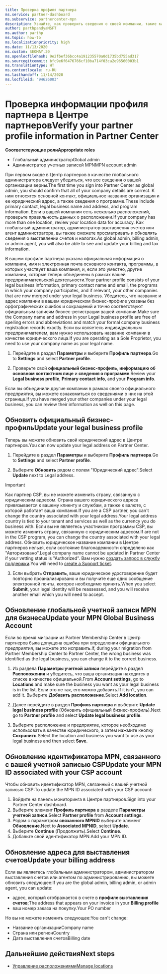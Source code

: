 ```yaml
---
title: Проверка профиля партнера
ms.service: partner-dashboard
ms.subservice: partnercenter-mpn
description: Узнайте, как проверить сведения о своей компании, такие как основной контакт, адрес и сведения о программе. Вы можете также обновить свой юридический адрес и адрес для выставления счетов.
author: parthpandyaMSFT
ms.author: parthp
ms.topic: how-to
ms.localizationpriority: high
ms.date: 11/13/2020
ms.custom: SEOMAY.20
ms.openlocfilehash: 9e2fbef36bcc4a191235570a0d1735bd755ad317
ms.sourcegitcommit: bfc9e6f6476766cf10ba714f03ca2e96560003b1
ms.translationtype: HT
ms.contentlocale: ru-RU
ms.lasthandoff: 11/14/2020
ms.locfileid: "94626003"
---
```

# <a name="verify-your-partner-profile-information-in-partner-center"></a><span data-ttu-id="400f9-104">Проверка информации профиля партнера в Центре партнеров</span><span class="sxs-lookup"><span data-stu-id="400f9-104">Verify your partner profile information in Partner Center</span></span>

<span data-ttu-id="400f9-105">**Соответствующие роли**</span><span class="sxs-lookup"><span data-stu-id="400f9-105">**Appropriate roles**</span></span>

- <span data-ttu-id="400f9-106">Глобальный администратор</span><span class="sxs-lookup"><span data-stu-id="400f9-106">Global admin</span></span>
- <span data-ttu-id="400f9-107">Администратор учетных записей MPN</span><span class="sxs-lookup"><span data-stu-id="400f9-107">MPN account admin</span></span>

<span data-ttu-id="400f9-108">При первом входе в Центр партнеров в качестве глобального администратора следует убедиться, что все сведения о вашей организации верны.</span><span class="sxs-lookup"><span data-stu-id="400f9-108">The first time you sign into Partner Center as global admin, you should confirm that all of your company details are correct.</span></span> <span data-ttu-id="400f9-109">К ним относятся основной контакт, официальное название организации и ее юридический адрес, а также сведения о программе.</span><span class="sxs-lookup"><span data-stu-id="400f9-109">These include primary contact, legal business name and address, and program information.</span></span> <span data-ttu-id="400f9-110">Если в вашей компании есть несколько расположений, проверьте правильность данных о расположении.</span><span class="sxs-lookup"><span data-stu-id="400f9-110">If your company has more than one location, review your location data for accuracy.</span></span> <span data-ttu-id="400f9-111">Как глобальный администратор, администратор выставления счетов или агент администратора, вы также сможете просматривать и обновлять сведения о выставлении счетов и налогах.</span><span class="sxs-lookup"><span data-stu-id="400f9-111">As global admin, billing admin, or admin agent, you will also be able to see and update your billing and tax information.</span></span>

<span data-ttu-id="400f9-112">В вашем профиле партнера указана официальная информация о компании, имя и электронная почта основного контакта, программы, в которых участвует ваша компания, и, если это уместно, другие компании, которые теперь объединены в рамках вашей предпринимательской деятельности.</span><span class="sxs-lookup"><span data-stu-id="400f9-112">Your partner profile consists of your legal business information, primary contact name and email, the programs in which your company participates, and if relevant, your other companies that are now merged under your legal business.</span></span> <span data-ttu-id="400f9-113">Убедитесь, что название и адрес компании в вашем юридическом бизнес-профиле указаны без орфографических ошибок и сокращений и точно соответствуют официальным записям бизнес-регистрации вашей компании.</span><span class="sxs-lookup"><span data-stu-id="400f9-113">Make sure the Company name and address in your Legal business profile are free of spelling errors and abbreviations and match your formal company business registration records exactly.</span></span> <span data-ttu-id="400f9-114">Если вы являетесь индивидуальным предпринимателем, вам нужно использовать название компании в качестве юридического лица.</span><span class="sxs-lookup"><span data-stu-id="400f9-114">If you are operating as a Sole Proprietor, you need to use your company name as your legal name.</span></span>

1. <span data-ttu-id="400f9-115">Перейдите в раздел **Параметры** и выберите **Профиль партнера**.</span><span class="sxs-lookup"><span data-stu-id="400f9-115">Go to **Settings** and select **Partner profile**.</span></span>

2. <span data-ttu-id="400f9-116">Проверьте свой **официальный бизнес-профиль**, **информацию об основном контактном лице** и **сведения о программе**.</span><span class="sxs-lookup"><span data-stu-id="400f9-116">Review your **Legal business profile**, **Primary contact info**, and your **Program info**.</span></span>

<span data-ttu-id="400f9-117">Если вы объединили другие компании в рамках своего официального предприятия, вы можете ознакомиться со сведениями о них на этой странице.</span><span class="sxs-lookup"><span data-stu-id="400f9-117">If you have merged your other companies under your legal business, you can review their information as well on this page.</span></span>

## <a name="update-your-legal-business-profile"></a><span data-ttu-id="400f9-118">Обновить официальный бизнес-профиль</span><span class="sxs-lookup"><span data-stu-id="400f9-118">Update your legal business profile</span></span>

<span data-ttu-id="400f9-119">Теперь вы можете обновить свой юридический адрес в Центре партнеров.</span><span class="sxs-lookup"><span data-stu-id="400f9-119">You can now update your legal address on Partner Center.</span></span>

1. <span data-ttu-id="400f9-120">Перейдите в раздел **Параметры** и выберите **Профиль партнера**.</span><span class="sxs-lookup"><span data-stu-id="400f9-120">Go to **Settings** and select **Partner profile**.</span></span> 

2. <span data-ttu-id="400f9-121">Выберите **Обновить** рядом с полем "Юридический адрес".</span><span class="sxs-lookup"><span data-stu-id="400f9-121">Select **Update** next to Legal address.</span></span> 

>[!Important]
><span data-ttu-id="400f9-122">Как партнер CSP, вы не можете изменить страну, связанную с юридическим адресом. Страна вашего юридического адреса привязывается к вашему клиенту и службам, а также к валюте, с которой работает ваша компания.</span><span class="sxs-lookup"><span data-stu-id="400f9-122">If you are a CSP partner, you can't change the country associated with your legal address.Your legal address country is tied to your tenant and services as well as the currency you do business with.</span></span> <span data-ttu-id="400f9-123">Если вы не являетесь участником программы CSP, вы можете изменить страну, связанную с юридическим адресом.</span><span class="sxs-lookup"><span data-stu-id="400f9-123">If are not in the CSP program, you can change the country associated with your legal address.</span></span> <span data-ttu-id="400f9-124">Обновить юридическое название компании в Центре партнеров нельзя, если состояние благонадежности определено как "Авторизовано".</span><span class="sxs-lookup"><span data-stu-id="400f9-124">Legal company name cannot be updated in Partner Center if your vetting status is "Authorized".</span></span> <span data-ttu-id="400f9-125">Вам нужно [создать запрос в службу поддержки](https://partner.microsoft.com/dashboard/support/csp/servicerequests/create?stage=2&topicid=eb74583c-61b3-2124-bffc-00920e0ae772).</span><span class="sxs-lookup"><span data-stu-id="400f9-125">You will need to [create a Support ticket](https://partner.microsoft.com/dashboard/support/csp/servicerequests/create?stage=2&topicid=eb74583c-61b3-2124-bffc-00920e0ae772).</span></span>

3. <span data-ttu-id="400f9-126">Если выбрать **Отправить**, ваше юридическое удостоверение будет повторно проанализировано и вы получите еще одно сообщение электронной почты, которое необходимо принять.</span><span class="sxs-lookup"><span data-stu-id="400f9-126">When you select **Submit**, your legal identity will be reassessed, and you will receive another email which you will need to accept.</span></span>

## <a name="update-your-mpn-global-business-account"></a><span data-ttu-id="400f9-127">Обновление глобальной учетной записи MPN для бизнеса</span><span class="sxs-lookup"><span data-stu-id="400f9-127">Update your MPN Global Business Account</span></span>

<span data-ttu-id="400f9-128">Если во время миграции из Partner Membership Center в Центр партнеров была допущена ошибка при определении официального предприятия, вы можете это исправить.</span><span class="sxs-lookup"><span data-stu-id="400f9-128">If, during your migration from Partner Membership Center to Partner Center, the wrong business was identified as the legal business, you can change it to the correct business.</span></span>

1. <span data-ttu-id="400f9-129">Из раздела **Параметры учетной записи** перейдите в раздел **Расположения** и убедитесь, что ваша организация находится в списке в качестве официальной.</span><span class="sxs-lookup"><span data-stu-id="400f9-129">From **Account settings**, go to **Locations** and make sure the business you want as your legal business is in the list.</span></span> <span data-ttu-id="400f9-130">Если это не так, его можно добавить.</span><span class="sxs-lookup"><span data-stu-id="400f9-130">If it isn't, you can add it.</span></span> <span data-ttu-id="400f9-131">Выберите **Добавить расположение**.</span><span class="sxs-lookup"><span data-stu-id="400f9-131">Select **Add location**.</span></span>

2. <span data-ttu-id="400f9-132">Далее перейдите в раздел **Профиль партнера** и выберите **Update legal business profile** (Обновить официальный бизнес-профиль).</span><span class="sxs-lookup"><span data-stu-id="400f9-132">Next go to **Partner profile** and select **Update legal business profile**.</span></span>

3. <span data-ttu-id="400f9-133">Выберите расположение и предприятие, которое необходимо использовать в качестве юридического, а затем нажмите кнопку **Сохранить**.</span><span class="sxs-lookup"><span data-stu-id="400f9-133">Select the location and business you want to use as your legal business and then select **Save**.</span></span>

## <a name="update-your-mpn-id-associated-with-your-csp-account"></a><span data-ttu-id="400f9-134">Обновление идентификатора MPN, связанного с вашей учетной записью CSP</span><span class="sxs-lookup"><span data-stu-id="400f9-134">Update your MPN ID associated with your CSP account</span></span>

<span data-ttu-id="400f9-135">Чтобы обновить идентификатор MPN, связанный с вашей учетной записью CSP:</span><span class="sxs-lookup"><span data-stu-id="400f9-135">To update the MPN ID associated with your CSP account:</span></span>

1. <span data-ttu-id="400f9-136">Войдите на панель мониторинга в Центре партнеров.</span><span class="sxs-lookup"><span data-stu-id="400f9-136">Sign into your Partner Center dashboard.</span></span>
1. <span data-ttu-id="400f9-137">Выберите элемент **Профиль партнера** в разделе **Параметры учетной записи**.</span><span class="sxs-lookup"><span data-stu-id="400f9-137">Select **Partner profile** from **Account settings**.</span></span>
1. <span data-ttu-id="400f9-138">Рядом с параметром **связанного MPNID** выберите элемент **Обновление**.</span><span class="sxs-lookup"><span data-stu-id="400f9-138">Next to **Associated MPNID**, select **Update**.</span></span>
1. <span data-ttu-id="400f9-139">Выберите **Continue** (Продолжить).</span><span class="sxs-lookup"><span data-stu-id="400f9-139">Select **Continue**.</span></span>
1. <span data-ttu-id="400f9-140">Добавьте свой идентификатор MPN.</span><span class="sxs-lookup"><span data-stu-id="400f9-140">Add your MPN ID.</span></span>


## <a name="update-your-billing-address"></a><span data-ttu-id="400f9-141">Обновление адреса для выставления счетов</span><span class="sxs-lookup"><span data-stu-id="400f9-141">Update your billing address</span></span>

<span data-ttu-id="400f9-142">Если вы являетесь глобальным администратором, администратором выставления счетов или агентом по администрированию, вы можете обновить следующее:</span><span class="sxs-lookup"><span data-stu-id="400f9-142">If you are the global admin, billing admin, or admin agent, you can update:</span></span>

- <span data-ttu-id="400f9-143">адрес, который отображается в счете в **профиле выставления счетов**;</span><span class="sxs-lookup"><span data-stu-id="400f9-143">The address that appears on your invoice in your **Billing profile**</span></span>
- <span data-ttu-id="400f9-144">ваш номер заказа на покупку.</span><span class="sxs-lookup"><span data-stu-id="400f9-144">Your PO number</span></span>

<span data-ttu-id="400f9-145">Но вы не можете изменить следующее:</span><span class="sxs-lookup"><span data-stu-id="400f9-145">You can't change:</span></span>
 
- <span data-ttu-id="400f9-146">Название организации</span><span class="sxs-lookup"><span data-stu-id="400f9-146">Company name</span></span>
- <span data-ttu-id="400f9-147">Страна или регион</span><span class="sxs-lookup"><span data-stu-id="400f9-147">Country</span></span>
- <span data-ttu-id="400f9-148">Дата выставления счетов</span><span class="sxs-lookup"><span data-stu-id="400f9-148">Billing date</span></span>
 
## <a name="next-steps"></a><span data-ttu-id="400f9-149">Дальнейшие действия</span><span class="sxs-lookup"><span data-stu-id="400f9-149">Next steps</span></span>

- [<span data-ttu-id="400f9-150">Управление расположениями</span><span class="sxs-lookup"><span data-stu-id="400f9-150">Manage locations</span></span>](manage-locations.md)

